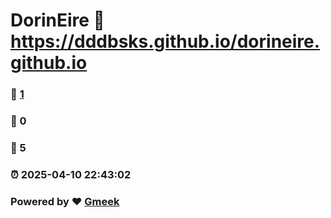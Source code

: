 # DorinEire :link: https://dddbsks.github.io/dorineire.github.io 
### :page_facing_up: [1](https://dddbsks.github.io/dorineire.github.io/tag.html) 
### :speech_balloon: 0 
### :hibiscus: 5 
### :alarm_clock: 2025-04-10 22:43:02 
### Powered by :heart: [Gmeek](https://github.com/Meekdai/Gmeek)

